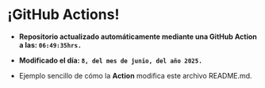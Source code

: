 # ¡GitHub Actions!
* **Repositorio actualizado automáticamente mediante una GitHub Action a las: `06:49:35hrs.`**
* **Modificado el día: `8, del mes de junio, del año 2025.`**

* Ejemplo sencillo de cómo la **Action** modifica este archivo README.md.
